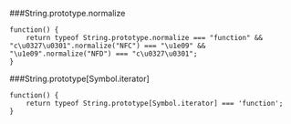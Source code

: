 ###String.prototype.normalize
          
```
function() {
    return typeof String.prototype.normalize === "function" && "c\u0327\u0301".normalize("NFC") === "\u1e09" && "\u1e09".normalize("NFD") === "c\u0327\u0301";
}
```
###String.prototype[Symbol.iterator]
          
```
function() {
    return typeof String.prototype[Symbol.iterator] === 'function';
}
```

